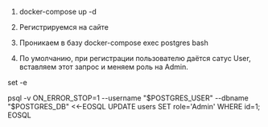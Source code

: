 1. docker-compose up -d

2. Регистрируемся на сайте

3. Проникаем в базу docker-compose exec postgres bash 

4. По умолчанию, при регистрации пользователю даётся сатус User, вставляем этот запрос и меняем роль на Admin.

set -e

psql -v ON_ERROR_STOP=1 --username "$POSTGRES_USER" --dbname "$POSTGRES_DB" <<-EOSQL
    UPDATE users SET role='Admin' WHERE id=1;
EOSQL
